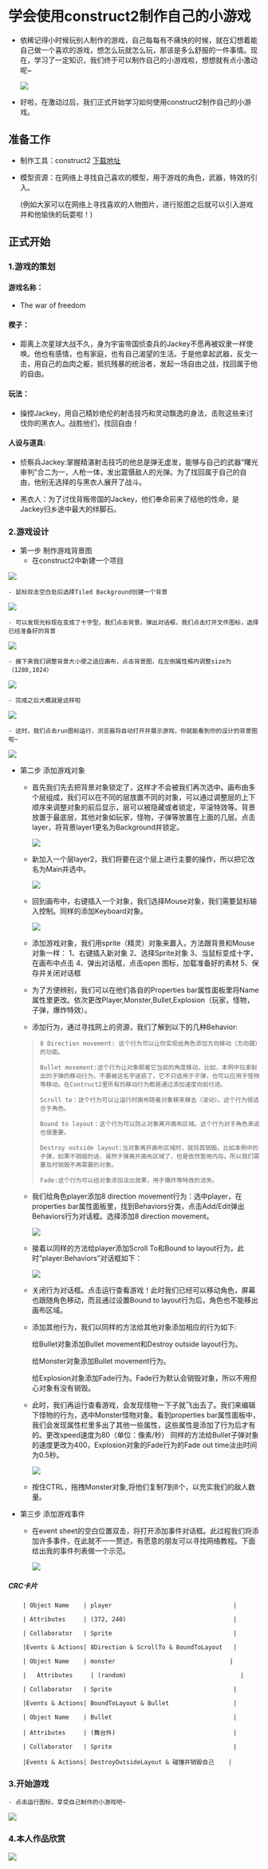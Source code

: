 # 学会使用construct2制作自己的小游戏

- 依稀记得小时候玩别人制作的游戏，自己每每有不痛快的时候，就在幻想着能自己做一个喜欢的游戏，想怎么玩就怎么玩，那该是多么舒服的一件事情。现在，学习了一定知识，我们终于可以制作自己的小游戏啦，想想就有点小激动呢~

    ![](https://i01piccdn.sogoucdn.com/faaa05f9eea28625)
- 好啦，在激动过后，我们正式开始学习如何使用construct2制作自己的小游戏。

## 准备工作

- 制作工具：construct2 [下载地址](https://i01piccdn.sogoucdn.com/faaa05f9eea28625)

- 模型资源：在网络上寻找自己喜欢的模型，用于游戏的角色，武器，特效的引入。

  (例如大家可以在网络上寻找喜欢的人物图片，进行抠图之后就可以引入游戏并和他愉快的玩耍啦！)

## 正式开始

### 1.游戏的策划

#### 游戏名称：

- The war of freedom

#### 楔子：

- 距离上次星球大战不久，身为宇宙帝国侦查兵的Jackey不愿再被奴隶一样使唤。他也有感情，也有家庭，也有自己渴望的生活。于是他拿起武器，反戈一击，用自己的血肉之躯，抵抗残暴的统治者，发起一场自由之战，找回属于他的自由。

#### 玩法：

- 操控Jackey，用自己精妙绝伦的射击技巧和灵动飘逸的身法，击败这些来讨伐你的黑衣人。战胜他们，找回自由！

#### 人设与道具:

- 侦察兵Jackey:掌握精湛射击技巧的他总是弹无虚发，能够与自己的武器“曙光审判”合二为一，人枪一体，发出震慑敌人的光弹。为了找回属于自己的自由，他别无选择的与黑衣人展开了战斗。

- 黑衣人：为了讨伐背叛帝国的Jackey，他们奉命前来了结他的性命，是Jackey归乡途中最大的绊脚石。

### 2.游戏设计

- 第一步 制作游戏背景图
    - 在construct2中新建一个项目

![](http://a4.qpic.cn/psb?/V1186OFx1RNIby/OaoJ8Kd7oZAGXH52Xhv0iNb7kJIQXtvPYedjzE9hwpQ!/m/dC8BAAAAAAAAnull&bo=1gGbAQAAAAADB28!&rf=photolist&t=5)

    - 鼠标双击空白处后选择Tiled Background创建一个背景

![](http://a4.qpic.cn/psb?/V1186OFx1RNIby/Cc5NH4X3Z3BuTeYVQlpj7MvVMQ5W*pyPHB0tFQ5J68M!/m/dFMBAAAAAAAAnull&bo=WAIGAgAAAAADB3w!&rf=photolist&t=5)
    
    - 可以发现光标现在变成了十字型，我们点击背景，弹出对话框，我们点击打开文件图标，选择已经准备好的背景

![](http://a3.qpic.cn/psb?/V1186OFx1RNIby/ZZo3R4Km3AGvE6Z*Qchn32MaFgEeMBC9QJmhGrZv2Lg!/m/dFYAAAAAAAAAnull&bo=BAKJAQAAAAADB6w!&rf=photolist&t=5)

    - 接下来我们调整背景大小使之适应画布，点击背景图，在左侧属性框内调整size为（1280,1024）

![](http://a2.qpic.cn/psb?/V1186OFx1RNIby/IlL1aNXQ4oToVL8jHVwj8uP6mSEqUsEx.Z*zu9njfRA!/m/dDUBAAAAAAAAnull&bo=*ADLAAAAAAADBxU!&rf=photolist&t=5)
    
    - 完成之后大概就是这样啦

![](http://a2.qpic.cn/psb?/V1186OFx1RNIby/KcoEq9GuohQHF59*QTU5cNpy.RwQwaf5wTD1gxJNbNA!/m/dEkBAAAAAAAAnull&bo=ewcPBAAAAAADB1U!&rf=photolist&t=5)
    
    - 这时，我们点击run图标运行，浏览器将自动打开并展示游戏，你就能看到你的设计的背景图啦~

![](http://a4.qpic.cn/psb?/V1186OFx1RNIby/yF6Etg9.W*8KkNTVnO5Vt9yPH2PR1ngh2HiLfhSZUcw!/m/dDMBAAAAAAAAnull&bo=agFsAAAAAAADByU!&rf=photolist&t=5)

- 第二步 添加游戏对象

    - 首先我们先去把背景对象锁定了，这样才不会被我们再次选中。画布由多个层组成，我们可以在不同的层放置不同的对象，可以通过调整层的上下顺序来调整对象的前后显示，层可以被隐藏或者锁定，平滚特效等。背景放置于最底层，其他对象如玩家，怪物，子弹等放置在上面的几层。点击layer，将背景layer1更名为Background并锁定。

        ![](http://a1.qpic.cn/psb?/V1186OFx1RNIby/75p2vNeCDEMr5DxrAris.*RR*rIld0SDr2mWjkEGYC0!/m/dDQBAAAAAAAAnull&bo=GAHeAQAAAAADB.Q!&rf=photolist&t=5)    
    -  新加入一个层layer2，我们将要在这个层上进行主要的操作，所以把它改名为Main并选中。

        ![](http://a1.qpic.cn/psb?/V1186OFx1RNIby/MfnybTvGqi8eQcDRLYEvbsSJ6wnseY9VI*UI8lgoseE!/m/dFQBAAAAAAAAnull&bo=GAFlAAAAAAADB14!&rf=photolist&t=5)

    - 回到画布中，右键插入一个对象，我们选择Mouse对象，我们需要鼠标输入控制。同样的添加Keyboard对象。

        ![](http://a3.qpic.cn/psb?/V1186OFx1RNIby/hFmIf72d09v8of6ePMl5eHemsYIttoyIUSCKTfFvC28!/m/dFIBAAAAAAAAnull&bo=WAIGAgAAAAADB3w!&rf=photolist&t=5)

    - 添加游戏对象，我们用sprite（精灵）对象来置入，方法跟背景和Mouse对象一样： 
    1、右键插入新对象 
    2、选择Sprite对象 
    3、当鼠标变成十字，在画布中点击 
    4、弹出对话框，点击open 图标，加载准备好的素材
    5、保存并关闭对话框 
    
    - 为了方便辨别，我们可以在他们各自的Properties bar属性面板里将Name属性里更改。依次更改Player,Monster,Bullet,Explosion（玩家，怪物，子弹，爆炸特效）。
    
    - 添加行为，通过寻找网上的资源，我们了解到以下的几种Behavior:
    
    >     8 Direction movement: 这个行为可以让你实现给角色添加方向移动（方向键）的功能。 
    >  
    >     Bullet movement:这个行为让对象朝着它当前的角度移动，比如，本例中玩家射出的子弹的移动行为，不要被这名字迷惑了，它不只适用于子弹，也可以应用于怪物等移动。在Contruct2里所有的移动行为都是通过添加速度向前行进。 
    > 
    >     Scroll to：这个行为可以让运行时画布随着对象移来移去（滚动）。这个行为很适合于角色。 
    > 
    >     Bound to layout：这个行为可以防止对象离开画布区域。这个行为对于角色来说也很重要。 
    > 
    >     Destroy outside layout:当对象离开画布区域时，就将其销毁。比如本例中的子弹，如果不销毁的话，虽然子弹离开画布区域了，但是依然暂用内存。所以我们需要及时销毁不再需要的对象。 
    > 
    >     Fade:这个行为可以给对象添加淡出效果，用于爆炸等特效的消失。

    - 我们给角色player添加8 direction movement行为：选中player，在properties bar属性面板里，找到Behaviors分类，点击Add/Edit弹出Behaviors行为对话框。选择添加8 direction movement。

        ![](http://a3.qpic.cn/psb?/V1186OFx1RNIby/swzhDnd*tklLcAYezk8bex4qYUFTbmajD5P46hwOwhQ!/m/dFIBAAAAAAAAnull&bo=pwGvAQAAAAADByo!&rf=photolist&t=5)

    - 接着以同样的方法给player添加Scroll To和Bound to layout行为，此时”player:Behaviors”对话框如下：

        ![](http://a1.qpic.cn/psb?/V1186OFx1RNIby/TjKC7U1hwhwCptJ4gbHPUdeewvwPsqf9JwhGKcVeTA0!/m/dDQBAAAAAAAAnull&bo=XAEZAQAAAAADB2c!&rf=photolist&t=5)

    - 关闭行为对话框。点击运行查看游戏！此时我们已经可以移动角色，屏幕也跟随角色移动，而且通过设置Bound to layout行为后，角色也不能移出画布区域。
    
    - 添加其他行为，我们以同样的方法给其他对象添加相应的行为如下:

        给Bullet对象添加Bullet movement和Destroy outside layout行为。 
        
        给Monster对象添加Bullet movement行为。 
        
        给Explosion对象添加Fade行为。Fade行为默认会销毁对象，所以不用担心对象有没有销毁。

    - 此时，我们再运行查看游戏，会发现怪物一下子就飞出去了。我们来编辑下怪物的行为，选中Monster怪物对象。看到properties bar属性面板中，我们会发现属性栏里多出了其他一些属性，这些属性是添加了行为后才有的。更改speed速度为80（单位：像素/秒） 
同样的方法给Bullet子弹对象的速度更改为400，Explosion对象的Fade行为的Fade out time淡出时间为0.5秒。

        ![](https://www.scirra.com/images/articles/bulletproperties.png)
    
    - 按住CTRL，拖拽Monster对象,将他们复制7到8个，以充实我们的敌人数量。

- 第三步 添加游戏事件
    - 在event sheet的空白位置双击，将打开添加事件对话框。此过程我们将添加许多事件，在此就不一一赘述，有愿意的朋友可以寻找网络教程。下面给出我的事件列表做一个示范。

        ![](http://a3.qpic.cn/psb?/V1186OFx1RNIby/2lLrE43dBBJj*gp0g2jQASjLbcChG5D1hvI2Mbhg9iI!/m/dFoAAAAAAAAAnull&bo=QwKJAgAAAAADB.g!&rf=photolist&t=5)

##### CRC卡片        
    
        | Object Name    | player                                  |
        
        | Attributes     | (372, 240)                              |

        | Collaborator   | Sprite                                  |
        
        |Events & Actions| 8Direction & ScrollTo & BoundToLayout   |
        
        | Object Name    | monster                                |
        
        |   Attributes     | (random)                                |
        
        | Collaborator   | Sprite                                  |
        
        |Events & Actions| BoundToLayout & Bullet                  |
        
        | Object Name    | Bullet                                  |
        
        | Attributes     | (舞台外)                                 |
        
        | Collaborator   | Sprite                                  |
        
        |Events & Actions| DestroyOutsideLayout & 碰撞并销毁自己    |
        
### 3.开始游戏

    - 点击运行图标，享受自己制作的小游戏吧~

![](https://img01.sogoucdn.com/net/a/04/link?url=https%3A%2F%2Fimg03.sogoucdn.com%2Fapp%2Fa%2F100520093%2Fe18d20c94006dfe0-2857e2f09ca9e0a0-f60d384c0f32915091b75eb0964f1112.jpg&appid=122)

### 4.本人作品欣赏

![](images\动图.gif)










    


        



